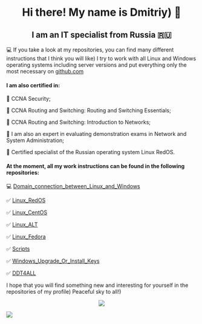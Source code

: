 <h1 align="center"> Hi there! My name is Dmitriy) 👋
<h2 align="center"> I am an IT specialist from Russia 🇷🇺</h2>

💻 If you take a look at my repositories, you can find many different instructions that I think you will like) I try to work with all Linux and Windows operating systems including server versions and put everything only the most necessary on [github.com](https://github.com/)
  
<h4> I am also certified in:</h4>
  
📜 CCNA Security;
  
📜 CCNA Routing and Switching: Routing and Switching Essentials;

📜 CCNA Routing and Switching: Introduction to Networks;
  
📜 I am also an expert in evaluating demonstration exams in Network and System Administration;
  
📜 Certified specialist of the Russian operating system Linux RedOS.

<h4> At the moment, all my work instructions can be found in the following repositories:</h4>
  
💻 [Domain_connection_between_Linux_and_Windows](https://github.com/dimoroz772/Domain_connection_between_Linux_and_Windows)
  
✅ [Linux_RedOS](https://github.com/dimoroz772/Linux_RedOS)
  
✅ [Linux_CentOS](https://github.com/dimoroz772/Linux_CentOS)
  
✅ [Linux_ALT](https://github.com/dimoroz772/Linux_ALT)
  
✅ [Linux_Fedora](https://github.com/dimoroz772/Linux_Fedora)
  
✅ [Scripts](https://github.com/dimoroz772/Scripts)
  
✅ [Windows_Upgrade_Or_Install_Keys](https://github.com/dimoroz772/Windows_Upgrade_Or_Install_Keys/blob/main/README.md)
  
✅ [DDT4ALL](https://github.com/dimoroz772/DDT4ALL)
  
I hope that you will find something new and interesting for yourself in the repositories of my profile) Peaceful sky to all!)
  
<p align="center">
<a href="https://git.io/streak-stats"><img src="https://streak-stats.demolab.com?user=dimoroz772&theme=dark"/></a>
</p>

![](https://komarev.com/ghpvc/?username=dimoroz772)
